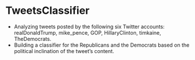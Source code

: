 # TweetsClassifier

- Analyzing tweets posted by the following six Twitter accounts: realDonaldTrump, mike_pence, GOP, HillaryClinton, timkaine, TheDemocrats.
- Building a classifier for the Republicans and the Democrats based on the political inclination of the tweet’s content.
